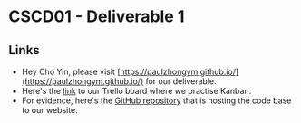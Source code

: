 # CSCD01 - Deliverable 1

## Links

- Hey Cho Yin, please visit [https://paulzhongym.github.io/](https://paulzhongym.github.io/) for our deliverable.
- Here's the [link](https://trello.com/b/xK9hSDja/deliverable-1) to our Trello board where we practise Kanban.
- For evidence, here's the [GitHub repository](https://github.com/paulZhongym/paulZhongym.github.io) that is hosting the code base to our website.
